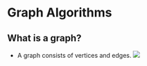 # Graph Algorithms

## What is a graph?

- A graph consists of vertices and edges.
![](/images/graph-image)

